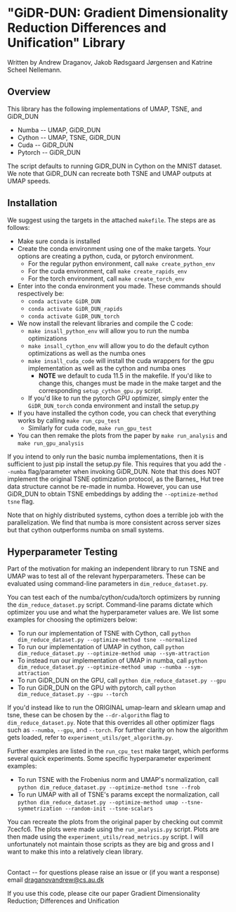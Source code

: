 # "GiDR-DUN: Gradient Dimensionality Reduction Differences and Unification" Library
Written by Andrew Draganov, Jakob Rødsgaard Jørgensen and Katrine Scheel Nellemann.

## Overview

This library has the following implementations of UMAP, TSNE, and GiDR\_DUN
 - Numba \-\- UMAP, GiDR\_DUN
 - Cython \-\- UMAP, TSNE, GiDR\_DUN
 - Cuda \-\- GiDR\_DUN
 - Pytorch \-\- GiDR\_DUN

The script defaults to running GiDR\_DUN in Cython on the MNIST dataset. We note that GiDR\_DUN can recreate both TSNE and UMAP outputs at UMAP speeds.

## Installation

We suggest using the targets in the attached `makefile`. The steps are as follows:
 - Make sure conda is installed
 - Create the conda environment using one of the make targets. Your options are creating a python, cuda, or pytorch environment.
     - For the regular python environment, call `make create_python_env`
     - For the cuda environment, call `make create_rapids_env`
     - For the torch environment, call `make create_torch_env`
 - Enter into the conda environment you made. These commands should respectively be:
     - `conda activate GiDR_DUN`
     - `conda activate GiDR_DUN_rapids`
     - `conda activate GiDR_DUN_torch`
 - We now install the relevant libraries and compile the C code:
     - `make insall_python_env` will allow you to run the numba optimizations
     - `make insall_cython_env` will allow you to do the default cython optimizations as well as the numba ones
     - `make insall_cuda_code` will install the cuda wrappers for the gpu implementation as well as the cython and numba ones
         - **NOTE** we default to cuda 11.5 in the makefile. If you'd like to change this, changes must be made in the make target and the corresponding
`setup_cython_gpu.py` script.
     - If you'd like to run the pytorch GPU optimizer, simply enter the `GiDR_DUN_torch` conda environment and install the setup.py
 - If you have installed the cython code, you can check that everything works by calling `make run_cpu_test`
     - Similarly for cuda code, `make run_gpu_test`
 - You can then remake the plots from the paper by `make run_analysis` and `make run_gpu_analysis`

If you intend to only run the basic numba implementations, then it is sufficient to just pip install the setup.py file.
This requires that you add the `--numba` flag/parameter when invoking GiDR\_DUN. Note that this does NOT implement
the original TSNE optimization protocol, as the Barnes\_ Hut tree data structure cannot be re-made in numba.
However, you can use GiDR\_DUN to obtain TSNE embeddings by adding the `--optimize-method tsne` flag.

Note that on highly distributed systems, cython does a terrible job with the parallelization. We find that numba
is more consistent across server sizes but that cython outperforms numba on small systems.

## Hyperparameter Testing

Part of the motivation for making an independent library to run TSNE and UMAP was to test all
of the relevant hyperparameters. These can be evaluated using command-line parameters
in `dim_reduce_dataset.py`.

You can test each of the numba/cython/cuda/torch optimizers by running the `dim_reduce_dataset.py` script.
Command-line params dictate which optimizer you use and what the hyperparameter values are. We list some examples
for choosing the optimizers below:
 - To run our implementation of TSNE with Cython, call `python dim_reduce_dataset.py --optimize-method tsne --normalized`
 - To run our implementation of UMAP in cython, call `python dim_reduce_dataset.py --optimize-method umap --sym-attraction`
 - To instead run our implementation of UMAP in numba, call `python dim_reduce_dataset.py --optimize-method umap --numba --sym-attraction`
 - To run GiDR\_DUN on the GPU, call `python dim_reduce_dataset.py --gpu`
 - To run GiDR\_DUN on the GPU with pytorch, call `python dim_reduce_dataset.py --gpu --torch`

If you'd instead like to run the ORIGINAL umap-learn and sklearn umap and tsne, these can be chosen by the `--dr-algorithm`
flag to `dim_reduce_dataset.py`. Note that this overrides all other optimizer flags such as `--numba`, `--gpu`, and `--torch`.
For further clarity on how the algorithm gets loaded, refer to `experiment_utils/get_algorithm.py`.

Further examples are listed in the `run_cpu_test` make target, which performs several quick experiments.
Some specific hyperparameter experiment examples:
 - To run TSNE with the Frobenius norm and UMAP's normalization, call
   `python dim_reduce_dataset.py --optimize-method tsne --frob`
 - To run UMAP with all of TSNE's params except the normalization, call
   `python dim_reduce_dataset.py --optimize-method umap --tsne-symmetrization --random-init
    --tsne-scalars`

You can recreate the plots from the original paper by checking out commit 7cecfc6. The plots were made using
the `run_analysis.py` script. Plots are then made using the `experiment_utils/read_metrics.py` script.
I will unfortunately not maintain those scripts as they are big and gross and I want to make this into a
relatively clean library.

##
Contact -- for questions please raise an issue or (if you want a response) email draganovandrew@cs.au.dk

If you use this code, please cite our paper Gradient Dimensionality Reduction; Differences and Unification
